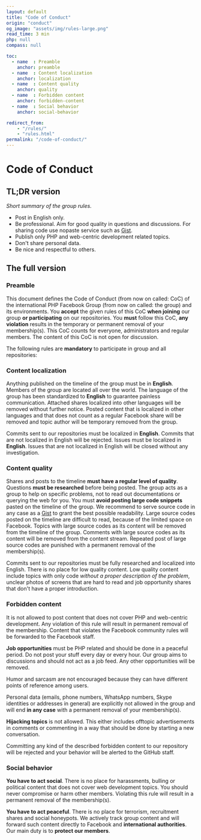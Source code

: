 ```yaml
---
layout: default
title: "Code of Conduct"
origin: "conduct"
og_image: "assets/img/rules-large.png"
read_time: 3 min
php: null
compass: null

toc:
  - name  : Preamble
    anchor: preamble
  - name  : Content localization
    anchor: localization
  - name  : Content quality
    anchor: quality
  - name  : Forbidden content
    anchor: forbidden-content
  - name  : Social behavior
    anchor: social-behavior

redirect_from:
    - "/rules/"
    - "rules.html"
permalink: "/code-of-conduct/"
---
```


# Code of Conduct

## TL;DR version

*Short summary of the group rules.*

* Post in English only.
* Be professional. Aim for good quality in questions and discussions. For sharing
  code use nopaste service such as [Gist](https://gist.github.com).
* Publish only PHP and web-centric development related topics.
* Don't share personal data.
* Be nice and respectful to others.

## The full version

### Preamble

This document defines the Code of Conduct (from now on called: CoC) of the
international PHP Facebook Group (from now on called: the group) and its environments.
You **accept** the given rules of this CoC **when joining** our group **or participating**
on our repositories. You **must** follow this CoC, **any violation** results in
the temporary or permanent removal of your membership(s). This CoC counts for
everyone, administrators and regular members. The content of this CoC is not
open for discussion.

The following rules are **mandatory** to participate in group and all repositories:

### Content localization

Anything published on the timeline of the group must be in **English**. Members
of the group are located all over the world. The language of the group has been
standardized to **English** to guarantee painless communication. Attached shares
localized into other languages will be removed without further notice. Posted
content that is localized in other languages and that does not count as a regular
Facebook share will be removed and topic author will be temporary removed from
the group.

Commits sent to our repositories must be localized in **English**. Commits that
are not localized in English will be rejected. Issues must be localized in
**English**. Issues that are not localized in English will be closed without any
investigation.

### Content quality

Shares and posts to the timeline **must have a regular level of quality**.
Questions **must be researched** before being posted. The group acts as a group
to help on specific problems, not to read out documentations or querying the web
for you. You must **avoid posting large code snippets** pasted on the timeline
of the group. We recommend to serve source code in any case as a [Gist](https://gist.github.com)
to grant the best possible readability. Large source codes posted on the timeline
are difficult to read, because of the limited space on Facebook. Topics with
large source codes as its content will be removed from the timeline of the group.
Comments with large source codes as its content will be removed from the content
stream. Repeated post of large source codes are punished with a permanent
removal of the membership(s).

Commits sent to our repositories must be fully researched and localized into
English. There is no place for low quality content. Low quality content include
topics with only code *without a proper description of the problem*, unclear
photos of screens that are hard to read and job opportunity shares that don't
have a proper introduction.

### Forbidden content

It is not allowed to post content that does not cover PHP and web-centric
development. Any violation of this rule will result in permanent removal of the
membership. Content that violates the Facebook community rules will be forwarded
to the Facebook staff.

**Job opportunities** must be PHP related and should be done in a peaceful period.
Do not post your stuff every day or every hour. Our group aims to discussions and
should not act as a job feed. Any other opportunities will be removed.

Humor and sarcasm are not encouraged because they can have different points of
reference among users.

Personal data (emails, phone numbers, WhatsApp numbers, Skype identities or
addresses in general) are explicitly not allowed in the group and will end
**in any case** with a permanent removal of your membership(s).

**Hijacking topics** is not allowed. This either includes offtopic advertisements
in comments or commenting in a way that should be done by starting a new
conversation.

Committing any kind of the described forbidden content to our repository will be
rejected and your behavior will be alerted to the GitHub staff.

### Social behavior

**You have to act social**. There is no place for harassments, bulling or political
content that does not cover web development topics. You should never compromise
or harm other members. Violating this rule will result in a permanent removal of
the membership(s).

**You have to act peaceful**. There is no place for terrorism, recruitment shares
and social honeypots. We actively track group content and will forward such
content directly to Facebook and **international authorities**. Our main duty is
to **protect our members**.
